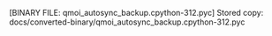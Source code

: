 [BINARY FILE: qmoi_autosync_backup.cpython-312.pyc]
Stored copy: docs/converted-binary/qmoi_autosync_backup.cpython-312.pyc
